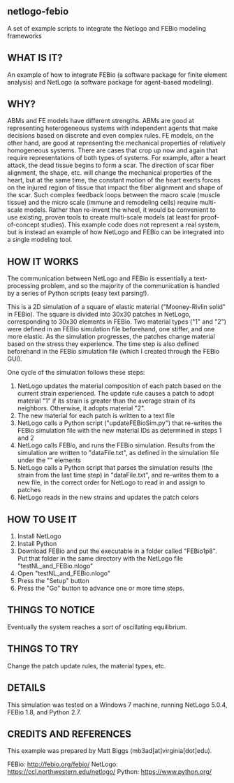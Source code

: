 ## netlogo-febio
A set of example scripts to integrate the Netlogo and FEBio modeling frameworks

## WHAT IS IT?

An example of how to integrate FEBio (a software package for finite element analysis) and NetLogo (a software package for agent-based modeling). 

## WHY?

ABMs and FE models have different strengths. ABMs are good at representing heterogeneous systems with independent agents that make decisions based on discrete and even complex rules. FE models, on the other hand, are good at representing the mechanical properties of relatively homogeneous systems. 
There are cases that crop up now and again that require representations of both types of systems. For example, after a heart attack, the dead tissue begins to form a scar. The direction of scar fiber alignment, the shape, etc. will change the mechanical properties of the heart, but at the same time, the constant motion of the heart exerts forces on the injured region of tissue that impact the fiber alignment and shape of the scar. Such complex feedback loops between the macro scale (muscle tissue) and the micro scale (immune and remodeling cells) require multi-scale models. 
Rather than re-invent the wheel, it would be convenient to use existing, proven tools to create multi-scale models (at least for proof-of-concept studies). This example code does not represent a real system, but is instead an example of how NetLogo and FEBio can be integrated into a single modeling tool.

## HOW IT WORKS

The communication between NetLogo and FEBio is essentially a text-processing problem, and so the majority of the communication is handled by a series of Python scripts (easy text parsing!).

This is a 2D simulation of a square of elastic material ("Mooney-Rivlin solid" in FEBio). The square is divided into 30x30 patches in NetLogo, corresponding to 30x30 elements in FEBio. Two material types ("1" and "2") were defined in an FEBio simulation file beforehand, one stiffer, and one more elastic. As the simulation progresses, the patches change material based on the stress they experience. The time step is also defined beforehand in the FEBio simulation file (which I created through the FEBio GUI).

One cycle of the simulation follows these steps:
1) NetLogo updates the material composition of each patch based on the current strain experienced. The update rule causes a patch to adopt material "1" if its strain is greater than the average strain of its neighbors. Otherwise, it adopts material "2".
2) The new material for each patch is written to a text file
3) NetLogo calls a Python script ("updateFEBioSim.py") that re-writes the FEBio simulation file with the new material IDs as determined in steps 1 and 2
4) NetLogo calls FEBio, and runs the FEBio simulation. Results from the simulation are written to "dataFile.txt", as defined in the simulation file under the "<Output>" elements
5) NetLogo calls a Python script that parses the simulation results (the strain from the last time step) in "dataFile.txt", and re-writes them to a new file, in the correct order for NetLogo to read in and assign to patches
6) NetLogo reads in the new strains and updates the patch colors

## HOW TO USE IT

1) Install NetLogo
2) Install Python
3) Download FEBio and put the executable in a folder called "FEBio1p8". Put that folder in the same directory with the NetLogo file "testNL_and_FEBio.nlogo"
4) Open "testNL_and_FEBio.nlogo"
5) Press the "Setup" button
6) Press the "Go" button to advance one or more time steps. 

## THINGS TO NOTICE

Eventually the system reaches a sort of oscillating equilibrium.

## THINGS TO TRY

Change the patch update rules, the material types, etc. 

## DETAILS

This simulation was tested on a Windows 7 machine, running NetLogo 5.0.4, FEBio 1.8, and Python 2.7.

## CREDITS AND REFERENCES

This example was prepared by Matt Biggs (mb3ad[at]virginia[dot]edu).

FEBio: http://febio.org/febio/
NetLogo: https://ccl.northwestern.edu/netlogo/
Python: https://www.python.org/

